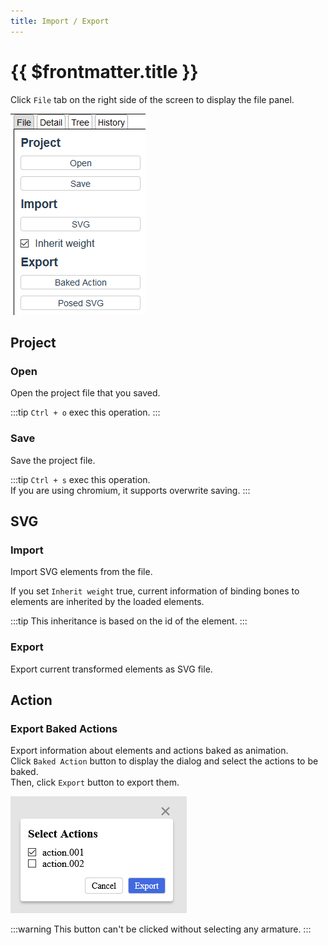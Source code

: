 ```yaml
---
title: Import / Export
---
```


# {{ $frontmatter.title }}

Click `File` tab on the right side of the screen to display the file panel.  

![](./assets/file_panel.png)

## Project

### Open

Open the project file that you saved.

:::tip
`Ctrl + o` exec this operation.
:::

### Save

Save the project file.

:::tip
`Ctrl + s` exec this operation.  
If you are using chromium, it supports overwrite saving.
:::

## SVG

### Import

Import SVG elements from the file.

If you set `Inherit weight` true, current information of binding bones to elements are inherited by the loaded elements.

:::tip
This inheritance is based on the id of the element.
:::

### Export

Export current transformed elements as SVG file.

## Action

### Export Baked Actions

Export information about elements and actions baked as animation.  
Click `Baked Action` button to display the dialog and select the actions to be baked.  
Then, click `Export` button to export them.

![](./assets/export_actions.png)

:::warning
This button can't be clicked without selecting any armature.
:::
